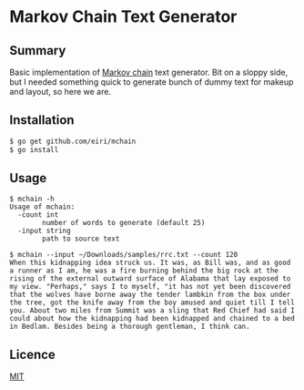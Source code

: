 # Markov Chain Text Generator

## Summary

Basic implementation of [Markov chain](https://en.wikipedia.org/wiki/Markov_chain) text generator. Bit on a sloppy side, but I needed something quick to generate bunch of dummy text for makeup and layout, so here we are.

## Installation

```bash
$ go get github.com/eiri/mchain
$ go install
```

## Usage

```
$ mchain -h
Usage of mchain:
  -count int
        number of words to generate (default 25)
  -input string
        path to source text

$ mchain --input ~/Downloads/samples/rrc.txt --count 120
When this kidnapping idea struck us. It was, as Bill was, and as good a runner as I am, he was a fire burning behind the big rock at the rising of the external outward surface of Alabama that lay exposed to my view. "Perhaps," says I to myself, "it has not yet been discovered that the wolves have borne away the tender lambkin from the box under the tree, got the knife away from the boy amused and quiet till I tell you. About two miles from Summit was a sling that Red Chief had said I could about how the kidnapping had been kidnapped and chained to a bed in Bedlam. Besides being a thorough gentleman, I think can.
```

## Licence

[MIT](https://github.com/eiri/mchain/blob/master/LICENSE)
